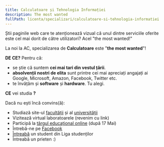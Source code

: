 ```yaml
---
title: Calculatoare și Tehnologia Informației
description: The most wanted
fullPath: licenta/specializari/calculatoare-si-tehnologia-informatiei
---
```

Știi paginile web care te atenționează vizual că unul dintre serviciile oferite este cel mai dorit de către utilizatori? Acel "the most wanted!"

La noi la AC, specializarea de **Calculatoare** este "**the most wanted**"!

**DE CE?** Pentru că:

* se știe că suntem **cei mai tari din vestul țării**.
* **absolvenții nostri de elita** sunt printre cei mai apreciați angajați ai Google, Microsoft, Amazon, Facebook, Twitter etc.
* te învățăm și **software** și **hardware**. Tu alegi.

**CE** vei studia **?**

<Fig src="/uploads/cti.png" alt="" caption=""></Fig>

Dacă nu ești încă convins(ă):

* Studiază site-ul [facultății](https://ac.upt.ro/) și al [universității](http://upt.ro/)
* Vizitează virtual laboratoarele (revenim cu link)
* Participă la [târgul educațional online](eduexpo.upt.ro) (după 17 Mai)
* Întrebă-ne pe [Facebook](https://www.facebook.com/ac.upt.ro)
* [Întreabă](https://ligaac.ro/) un student din Liga studenților
* Întreabă un prieten :)